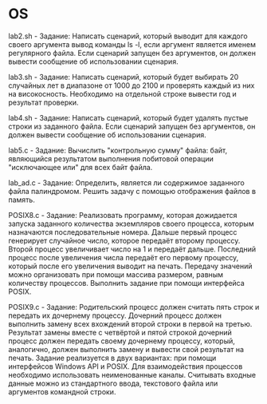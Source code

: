 # OS
lab2.sh - Задание: Написать сценарий, который выводит для каждого своего аргумента вывод команды ls -l, если аргумент является именем регулярного файла. Если сценарий запущен без аргументов, он должен вывести сообщение об использовании сценария.

lab3.sh - Задание: Написать сценарий, который будет выбирать 20 случайных лет в диапазоне от 1000 до 2100 и проверять каждый из них на високосность. Необходимо на отдельной строке вывести год и результат проверки.

lab4.sh - Задание: Написать сценарий, который будет удалять пустые строки из заданного файла. Если сценарий запущен без аргументов, он должен вывести сообщение об использовании сценария.

lab5.c - Задание: Вычислить "контрольную сумму" файла: байт, являющийся результатом выполнения побитовой операции "исключающее или" для всех байт файла.

lab_ad.c - Задание: Определить, является ли содержимое заданного файла палиндромом. Решить задачу с помощью отображения файлов в память.

POSIX8.c - Задание: Реализовать программу, которая дожидается запуска заданного количества экземпляров своего процесса, которым назначаются последовательные номера. Дальше первый процесс генерирует случайное число, которое передаёт второму процессу. Второй процесс увеличивает число на 1 и передаёт дальше. Последний процесс после увеличения числа передаёт его первому процессу, который после его увеличения выводит на печать. Передачу значений можно организовать при помощи массива размером, равным количеству процессов. Выполнить задание при помощи интерфейса POSIX.

POSIX9.c - Задание: Родительский процесс должен считать пять строк и передать их дочернему процессу. Дочерний процесс должен выполнить замену всех вхождений второй строки в первой на третью. Результат замены вместе с четвёртой и пятой строкой дочерний процесс должен передать своему дочернему процессу, который, аналогично, должен выполнить замену и вывести свой результат на печать. Задание реализуется в двух вариантах: при помощи интерфейсов Windows API и POSIX. Для взаимодействия процессов необходимо использовать неименованные каналы. Считывать входные данные можно из стандартного ввода, текстового файла или аргументов командной строки.